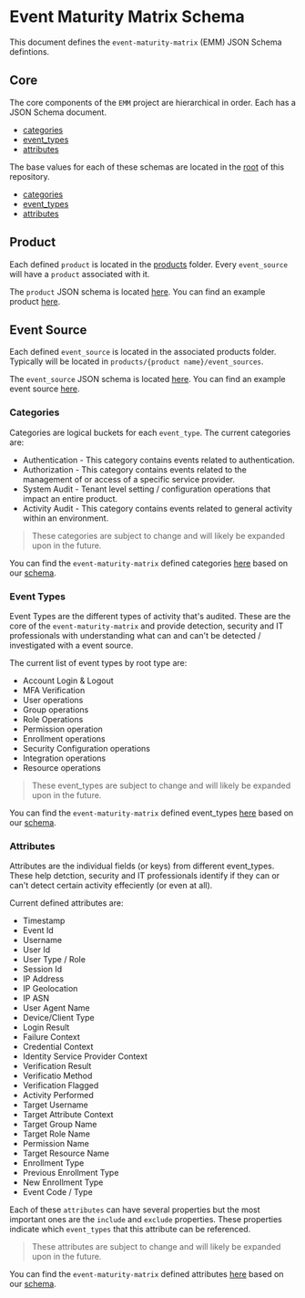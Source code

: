 # Event Maturity Matrix Schema

This document defines the `event-maturity-matrix` (EMM) JSON Schema defintions. 

## Core

The core components of the `EMM` project are hierarchical in order. Each has a JSON Schema document. 

* [categories](./categories.yml)
* [event_types](./event_types.yml)
* [attributes](./attributes.yml)

The base values for each of these schemas are located in the [root](../) of this repository.

* [categories](../categories.yml)
* [event_types](../event_types.yml)
* [attributes](../attributes.yml)

## Product

Each defined `product` is located in the [products](../products) folder. Every `event_source` will have a `product` associated with it.

The `product` JSON schema is located [here](./product.yml).
You can find an example product [here](../template.product.yml).

## Event Source

Each defined `event_source` is located in the associated products folder. Typically will be located in `products/{product name}/event_sources`.

The `event_source` JSON schema is located [here](./event_source.yml).
You can find an example event source [here](../template.event_source.yml).

### Categories

Categories are logical buckets for each `event_type`. The current categories are:

* Authentication - This category contains events related to authentication.
* Authorization - This category contains events related to the management of or access of a specific service provider.
* System Audit - Tenant level setting / configuration operations that impact an entire product.
* Activity Audit - This category contains events related to general activity within an environment.

> These categories are subject to change and will likely be expanded upon in the future.

You can find the `event-maturity-matrix` defined categories [here](../categories.yml) based on our [schema](./categories.yml).

### Event Types

Event Types are the different types of activity that's audited. These are the core of the `event-maturity-matrix` and provide detection, security and IT professionals with understanding what can and can't be detected / investigated with a event source.

The current list of event types by root type are:

* Account Login & Logout
* MFA Verification
* User operations
* Group operations
* Role Operations
* Permission operation
* Enrollment operations
* Security Configuration operations
* Integration operations
* Resource operations

> These event_types are subject to change and will likely be expanded upon in the future.

You can find the `event-maturity-matrix` defined event_types [here](../event_types.yml) based on our [schema](./event_types.yml).

### Attributes

Attributes are the individual fields (or keys) from different event_types. These help detction, security and IT professionals identify if they can or can't detect certain activity effeciently (or even at all). 

Current defined attributes are:

* Timestamp
* Event Id
* Username
* User Id
* User Type / Role
* Session Id
* IP Address
* IP Geolocation
* IP ASN
* User Agent Name
* Device/Client Type
* Login Result
* Failure Context
* Credential Context
* Identity Service Provider Context
* Verification Result
* Verificatio Method
* Verification Flagged
* Activity Performed
* Target Username
* Target Attribute Context
* Target Group Name
* Target Role Name
* Permission Name
* Target Resource Name
* Enrollment Type
* Previous Enrollment Type
* New Enrollment Type
* Event Code / Type

Each of these `attributes` can have several properties but the most important ones are the `include` and `exclude` properties. These properties indicate which `event_types` that this attribute can be referenced.

> These attributes are subject to change and will likely be expanded upon in the future.

You can find the `event-maturity-matrix` defined attributes [here](../attributes.yml) based on our [schema](./attributes.yml).
